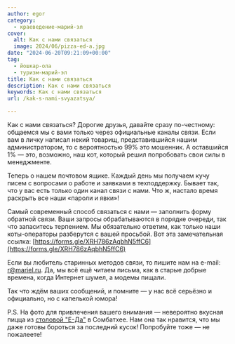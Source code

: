 ```yaml
---
author: egor
category:
  - краеведение-марий-эл
cover:
  alt: Как с нами связаться
  image: 2024/06/pizza-ed-a.jpg
date: "2024-06-20T09:21:09+00:00"
tag:
  - йошкар-ола
  - туризм-марий-эл
title: Как с нами связаться
description: Как с нами связаться
keywords: Как с нами связаться
url: /kak-s-nami-svyazatsya/

---
```

Как с нами связаться? Дорогие друзья, давайте сразу по-честному: общаемся мы с вами только через официальные каналы связи. Если вам в личку написал некий товарищ, представившийся нашим администратором, то с вероятностью 99% это мошенник. А оставшийся 1% — это, возможно, наш кот, который решил попробовать свои силы в менеджменте.

Теперь о нашем почтовом ящике. Каждый день мы получаем кучу писем с вопросами о работе и заявками в техподдержку. Бывает так, что у вас есть только один канал связи с нами. Что ж, настало время раскрыть все наши «пароли и явки»!

Самый современный способ связаться с нами — заполнить форму обратной связи. Ваши запросы обрабатываются в порядке очереди, так что запаситесь терпением. Мы обязательно ответим, как только наши коты-операторы разберутся с вашей просьбой. Вот эта замечательная ссылка: [https://forms.gle/XRH786zAqbhN5ffC6](https://forms.gle/XRH786zAqbhN5ffC6)

Если вы любитель старинных методов связи, то пишите нам на e-mail: [r@mariel.ru](mailto:r@mariel.ru). Да, мы всё ещё читаем письма, как в старые добрые времена, когда Интернет шумел, а модемы пищали.

Так что ждём ваших сообщений, и помните — у нас всё серьёзно и официально, но с капелькой юмора!

P.S. На фото для привлечения вашего внимания — невероятно вкусная пицца из [столовой "Е-Да"](/e-da/) в Сомбатхее. Нам она так нравится, что мы даже готовы бороться за последний кусок! Попробуйте тоже — не пожалеете!
